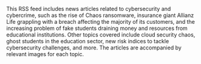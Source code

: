 This RSS feed includes news articles related to cybersecurity and cybercrime, such as the rise of Chaos ransomware, insurance giant Allianz Life grappling with a breach affecting the majority of its customers, and the increasing problem of fake students draining money and resources from educational institutions. Other topics covered include cloud security chaos, ghost students in the education sector, new risk indices to tackle cybersecurity challenges, and more. The articles are accompanied by relevant images for each topic.

